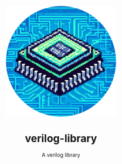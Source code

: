 <div align="center">

<img alt="LOGO" src="./.github/assets/logo.png" width="300" height="300" />

# verilog-library

A verilog library

</div>

<!-- ## ⚡Usage -->
